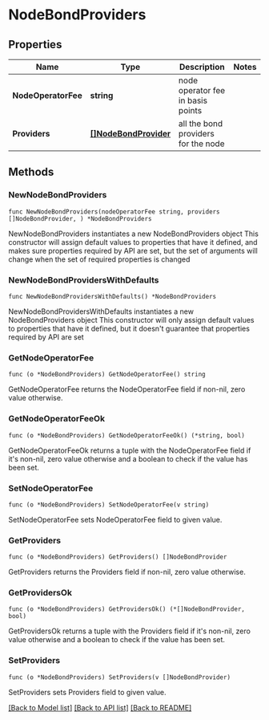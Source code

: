# NodeBondProviders

## Properties

Name | Type | Description | Notes
------------ | ------------- | ------------- | -------------
**NodeOperatorFee** | **string** | node operator fee in basis points | 
**Providers** | [**[]NodeBondProvider**](NodeBondProvider.md) | all the bond providers for the node | 

## Methods

### NewNodeBondProviders

`func NewNodeBondProviders(nodeOperatorFee string, providers []NodeBondProvider, ) *NodeBondProviders`

NewNodeBondProviders instantiates a new NodeBondProviders object
This constructor will assign default values to properties that have it defined,
and makes sure properties required by API are set, but the set of arguments
will change when the set of required properties is changed

### NewNodeBondProvidersWithDefaults

`func NewNodeBondProvidersWithDefaults() *NodeBondProviders`

NewNodeBondProvidersWithDefaults instantiates a new NodeBondProviders object
This constructor will only assign default values to properties that have it defined,
but it doesn't guarantee that properties required by API are set

### GetNodeOperatorFee

`func (o *NodeBondProviders) GetNodeOperatorFee() string`

GetNodeOperatorFee returns the NodeOperatorFee field if non-nil, zero value otherwise.

### GetNodeOperatorFeeOk

`func (o *NodeBondProviders) GetNodeOperatorFeeOk() (*string, bool)`

GetNodeOperatorFeeOk returns a tuple with the NodeOperatorFee field if it's non-nil, zero value otherwise
and a boolean to check if the value has been set.

### SetNodeOperatorFee

`func (o *NodeBondProviders) SetNodeOperatorFee(v string)`

SetNodeOperatorFee sets NodeOperatorFee field to given value.


### GetProviders

`func (o *NodeBondProviders) GetProviders() []NodeBondProvider`

GetProviders returns the Providers field if non-nil, zero value otherwise.

### GetProvidersOk

`func (o *NodeBondProviders) GetProvidersOk() (*[]NodeBondProvider, bool)`

GetProvidersOk returns a tuple with the Providers field if it's non-nil, zero value otherwise
and a boolean to check if the value has been set.

### SetProviders

`func (o *NodeBondProviders) SetProviders(v []NodeBondProvider)`

SetProviders sets Providers field to given value.



[[Back to Model list]](../README.md#documentation-for-models) [[Back to API list]](../README.md#documentation-for-api-endpoints) [[Back to README]](../README.md)


